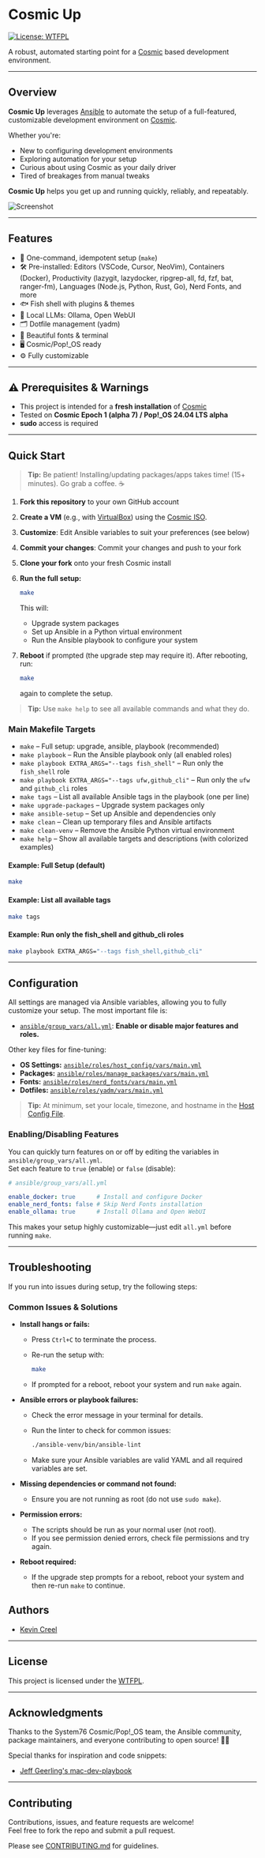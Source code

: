 # Cosmic Up

[![License: WTFPL](https://img.shields.io/badge/License-WTFPL-brightgreen.svg)](http://www.wtfpl.net/about/)

A robust, automated starting point for a [Cosmic](https://system76.com/cosmic) based development environment.

---

## Overview

**Cosmic Up** leverages [Ansible](https://docs.ansible.com) to automate the setup of a full-featured, customizable development environment on [Cosmic](https://system76.com/cosmic).

Whether you're:

- New to configuring development environments
- Exploring automation for your setup
- Curious about using Cosmic as your daily driver
- Tired of breakages from manual tweaks

**Cosmic Up** helps you get up and running quickly, reliably, and repeatably.

![Screenshot](https://u.cubeupload.com/kevincreel31337/Screenshot2025071512.png "Screen Shot")

---

## Features

- 🚀 One-command, idempotent setup (`make`)
- 🛠️ Pre-installed: Editors (VSCode, Cursor, NeoVim), Containers (Docker), Productivity (lazygit, lazydocker, ripgrep-all, fd, fzf, bat, ranger-fm), Languages (Node.js, Python, Rust, Go), Nerd Fonts, and more
- 🐟 Fish shell with plugins & themes
- 🤖 Local LLMs: Ollama, Open WebUI
- 🗂️ Dotfile management (yadm)
- 🎨 Beautiful fonts & terminal
- 🖥️ Cosmic/Pop!_OS ready
- ⚙️ Fully customizable

---

## ⚠️ Prerequisites & Warnings

- This project is intended for a **fresh installation** of [Cosmic](https://system76.com/cosmic)
- Tested on **Cosmic Epoch 1 (alpha 7) / Pop!_OS 24.04 LTS alpha**
- **sudo** access is required

---

## Quick Start
>
> **Tip:** Be patient! Installing/updating packages/apps takes time! (15+ minutes). Go grab a coffee. ☕

1. **Fork this repository** to your own GitHub account
2. **Create a VM** (e.g., with [VirtualBox](https://www.virtualbox.org/)) using the [Cosmic ISO](https://system76.com/cosmic).
3. **Customize**: Edit Ansible variables to suit your preferences (see below)
4. **Commit your changes**: Commit your changes and push to your fork
5. **Clone your fork** onto your fresh Cosmic install
6. **Run the full setup:**

   ```sh
   make
   ```

   This will:
   - Upgrade system packages
   - Set up Ansible in a Python virtual environment
   - Run the Ansible playbook to configure your system

7. **Reboot** if prompted (the upgrade step may require it). After rebooting, run:

   ```sh
   make
   ```

   again to complete the setup.

> **Tip:** Use `make help` to see all available commands and what they do.

### Main Makefile Targets

- `make` – Full setup: upgrade, ansible, playbook (recommended)
- `make playbook` – Run the Ansible playbook only (all enabled roles)
- `make playbook EXTRA_ARGS="--tags fish_shell"` – Run only the `fish_shell` role
- `make playbook EXTRA_ARGS="--tags ufw,github_cli"` – Run only the `ufw` and `github_cli` roles
- `make tags` – List all available Ansible tags in the playbook (one per line)
- `make upgrade-packages` – Upgrade system packages only
- `make ansible-setup` – Set up Ansible and dependencies only
- `make clean` – Clean up temporary files and Ansible artifacts
- `make clean-venv` – Remove the Ansible Python virtual environment
- `make help` – Show all available targets and descriptions (with colorized examples)

#### Example: Full Setup (default)

```sh
make
```

#### Example: List all available tags

```sh
make tags
```

#### Example: Run only the fish_shell and github_cli roles

```sh
make playbook EXTRA_ARGS="--tags fish_shell,github_cli"
```

---

## Configuration

All settings are managed via Ansible variables, allowing you to fully customize your setup. The most important file is:

- [`ansible/group_vars/all.yml`](ansible/group_vars/all.yml): **Enable or disable major features and roles.**

Other key files for fine-tuning:

- **OS Settings:** [`ansible/roles/host_config/vars/main.yml`](ansible/roles/host_config/vars/main.yml)
- **Packages:** [`ansible/roles/manage_packages/vars/main.yml`](ansible/roles/manage_packages/vars/main.yml)
- **Fonts:** [`ansible/roles/nerd_fonts/vars/main.yml`](ansible/roles/nerd_fonts/vars/main.yml)
- **Dotfiles:** [`ansible/roles/yadm/vars/main.yml`](ansible/roles/yadm/vars/main.yml)

> **Tip:** At minimum, set your locale, timezone, and hostname in the [Host Config File](ansible/roles/host_config/vars/main.yml).

### Enabling/Disabling Features

You can quickly turn features on or off by editing the variables in `ansible/group_vars/all.yml`.  
Set each feature to `true` (enable) or `false` (disable):

```yaml
# ansible/group_vars/all.yml

enable_docker: true      # Install and configure Docker
enable_nerd_fonts: false # Skip Nerd Fonts installation
enable_ollama: true      # Install Ollama and Open WebUI
```

This makes your setup highly customizable—just edit `all.yml` before running `make`.

---

## Troubleshooting

If you run into issues during setup, try the following steps:

### Common Issues & Solutions

- **Install hangs or fails:**
  - Press `Ctrl+C` to terminate the process.
  - Re-run the setup with:

    ```sh
    make
    ```

  - If prompted for a reboot, reboot your system and run `make` again.

- **Ansible errors or playbook failures:**
  - Check the error message in your terminal for details.
  - Run the linter to check for common issues:

    ```sh
    ./ansible-venv/bin/ansible-lint
    ```

  - Make sure your Ansible variables are valid YAML and all required variables are set.

- **Missing dependencies or command not found:**
  - Ensure you are not running as root (do not use `sudo make`).

- **Permission errors:**
  - The scripts should be run as your normal user (not root).
  - If you see permission denied errors, check file permissions and try again.

- **Reboot required:**
  - If the upgrade step prompts for a reboot, reboot your system and then re-run `make` to continue.

## Authors

- [Kevin Creel](https://github.com/Kevincreel)

---

## License

This project is licensed under the [WTFPL](LICENSE.md).

---

## Acknowledgments

Thanks to the System76 Cosmic/Pop!_OS team, the Ansible community, package maintainers, and everyone contributing to open source! 🙏💪

Special thanks for inspiration and code snippets:

- [Jeff Geerling's mac-dev-playbook](https://github.com/geerlingguy/mac-dev-playbook)

---

## Contributing

Contributions, issues, and feature requests are welcome!  
Feel free to fork the repo and submit a pull request.

Please see [CONTRIBUTING.md](CONTRIBUTING.md) for guidelines.
